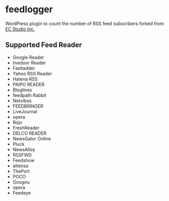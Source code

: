 # feedlogger

WordPress plugin to count the number of RSS feed subscribers forked from [EC Studio Inc.](http://techblog.ecstudio.jp/tech-tips/wordpress/feedlogger.html)

## Supported Feed Reader
* Google Reader 
* livedoor Reader 
* Fastladder 
* Yahoo RSS Reader 
* Hatena RSS 
* PAIPO READER 
* Bloglines 
* feedpath Rabbit 
* Netvibes 
* FEEDBRINGER 
* LiveJournal 
* opera 
* Rojo 
* FreshReader 
* DELCO READER 
* NewsGator Online 
* Pluck 
* NewsAlloy 
* RSSFWD 
* Feedshow 
* attensa 
* ThePort 
* POCO 
* Gougou 
* opera 
* Feedeye
